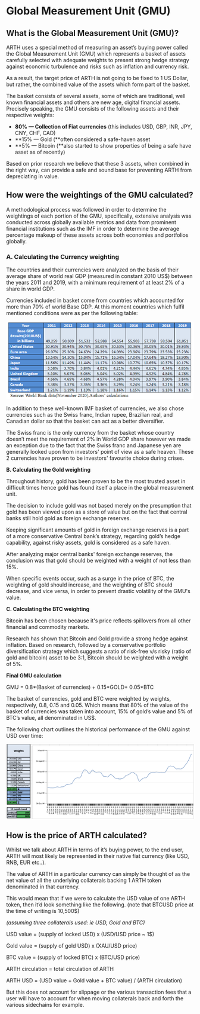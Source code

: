 # Global Measurement Unit \(GMU\)

## What is the Global Measurement Unit \(GMU\)?

ARTH uses a special method of measuring an asset’s buying power called the Global Measurement Unit \(GMU\) which represents a basket of assets carefully selected with adequate weights to present strong hedge strategy against economic turbulence and risks such as inflation and currency risk.

As a result, the target price of ARTH is not going to be fixed to 1 US Dollar, but rather, the combined value of the assets which form part of the basket.

The basket consists of several assets, some of which are traditional, well known financial assets and others are new age, digital financial assets. Precisely speaking, the GMU consists of the following assets and their respective weights:

* **80% — Collection of Fiat currencies** \(this includes USD, GBP, INR, JPY, CNY, CHF, CAD\)
* **15% — Gold \(**often considered a safe-haven asset
* **5% — Bitcoin \(**also started to show properties of being a safe have asset as of recently\)

Based on prior research we believe that these 3 assets, when combined in the right way, can provide a safe and sound base for preventing ARTH from depreciating in value.

## How were the weightings of the GMU calculated?

A methodological process was followed in order to determine the weightings of each portion of the GMU, specifically, extensive analysis was conducted across globally available metrics and data from prominent financial institutions such as the IMF in order to determine the average percentage makeup of these assets across both economies and portfolios globally.

### **A. Calculating the Currency weighting**

The countries and their currencies were analyzed on the basis of their average share of world real GDP \(measured in constant 2010 US$\) between the years 2011 and 2019, with a minimum requirement of at least 2% of a share in world GDP.

Currencies included in basket come from countries which accounted for more than 70% of world Base GDP. At this moment countries which fulfil mentioned conditions were as per the following table:

![](../../.gitbook/assets/image%20%286%29.png)

In addition to these well-known IMF basket of currencies, we also chose currencies such as the Swiss franc, Indian rupee, Brazilian real, and Canadian dollar so that the basket can act as a better diversifier.

The Swiss franc is the only currency from the basket whose country doesn’t meet the requirement of 2% in World GDP share however we made an exception due to the fact that the Swiss franc and Japanese yen are generally looked upon from investors' point of view as a safe heaven. These 2 currencies have proven to be investors' favourite choice during crises.

**B. Calculating the Gold weighting**

Throughout history, gold has been proven to be the most trusted asset in difficult times hence gold has found itself a place in the global measurement unit.

The decision to include gold was not based merely on the presumption that gold has been viewed upon as a store of value but on the fact that central banks still hold gold as foreign exchange reserves.

Keeping significant amounts of gold in foreign exchange reserves is a part of a more conservative Central bank’s strategy, regarding gold’s hedge capability, against risky assets, gold is considered as a safe haven.

After analyzing major central banks' foreign exchange reserves, the conclusion was that gold should be weighted with a weight of not less than 15%.

When specific events occur, such as a surge in the price of BTC, the weighting of gold should increase, and the weighting of BTC should decrease, and vice versa, in order to prevent drastic volatility of the GMU's value.

**C. Calculating the BTC weighting**

Bitcoin has been chosen because it's price reflects spillovers from all other financial and commodity markets.

Research has shown that Bitcoin and Gold provide a strong hedge against inflation. Based on research, followed by a conservative portfolio diversification strategy which suggests a ratio of risk-free v/s risky \(ratio of gold and bitcoin\) asset to be 3:1, Bitcoin should be weighted with a weight of 5%.

**Final GMU calculation**

GMU = 0.8\*\(Basket of currencies\) + 0.15\*GOLD+ 0.05\*BTC

The basket of currencies, gold and BTC were weighted by weights, respectively, 0.8, 0.15 and 0.05. Which means that 80% of the value of the basket of currencies was taken into account, 15% of gold’s value and 5% of BTC’s value, all denominated in US$.

The following chart outlines the historical performance of the GMU against USD over time:

![](../../.gitbook/assets/image%20%2873%29.png)

## How is the price of ARTH calculated?

Whilst we talk about ARTH in terms of it’s buying power, to the end user, ARTH will most likely be represented in their native fiat currency \(like USD, RNB, EUR etc..\).

The value of ARTH in a particular currency can simply be thought of as the net value of all the underlying collaterals backing 1 ARTH token denominated in that currency.

This would mean that if we were to calculate the USD value of one ARTH token, then it’d look something like the following. \(note that BTCUSD price at the time of writing is 10,500$\)

_\(assuming three collaterals used: ie USD, Gold and BTC\)_

USD value = \(supply of locked USD\) x \(USD/USD price ~ 1$\)

Gold value = \(supply of gold USD\) x \(XAU/USD price\)

BTC value = \(supply of locked BTC\) x \(BTC/USD price\)

ARTH circulation = total circulation of ARTH

ARTH USD = \(USD value + Gold value + BTC value\) / \(ARTH circulation\)

But this does not account for slippage or the various transaction fees that a user will have to account for when moving collaterals back and forth the various sidechains for example.


